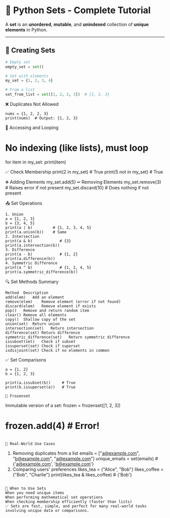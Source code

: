 # 🐍 Python Sets - Complete Tutorial

A **set** is an **unordered**, **mutable**, and **unindexed** collection of **unique elements** in Python.

---

## 📌 Creating Sets

```python
# Empty set
empty_set = set()

# Set with elements
my_set = {1, 2, 3, 4}

# From a list
set_from_list = set([1, 2, 2, 3])  # {1, 2, 3}
```

❌ Duplicates Not Allowed
```
nums = {1, 2, 2, 3}
print(nums)  # Output: {1, 2, 3}
```


🔁 Accessing and Looping
# No indexing (like lists), must loop
for item in my_set:
    print(item)
    
✅ Check Membership
print(2 in my_set)  # True
print(5 not in my_set)  # True

➕ Adding Elements
my_set.add(5)
➖ Removing Elements
my_set.remove(3)      # Raises error if not present
my_set.discard(10)    # Does nothing if not present


📤 Set Operations
```
1. Union
a = {1, 2, 3}
b = {3, 4, 5}
print(a | b)         # {1, 2, 3, 4, 5}
print(a.union(b))    # Same
2. Intersection
print(a & b)            # {3}
print(a.intersection(b))
3. Difference
print(a - b)            # {1, 2}
print(a.difference(b))
4. Symmetric Difference
print(a ^ b)            # {1, 2, 4, 5}
print(a.symmetric_difference(b))
```

🔍 Set Methods Summary

```
Method	Description
add(elem)	Add an element
remove(elem)	Remove element (error if not found)
discard(elem)	Remove element if exists
pop()	Remove and return random item
clear()	Remove all elements
copy()	Shallow copy of the set
union(set)	Return union
intersection(set)	Return intersection
difference(set)	Return difference
symmetric_difference(set)	Return symmetric difference
issubset(set)	Check if subset
issuperset(set)	Check if superset
isdisjoint(set)	Check if no elements in common
```


✅ Set Comparisons
```
a = {1, 2}
b = {1, 2, 3}

print(a.issubset(b))     # True
print(b.issuperset(a))   # True

🧠 Frozenset
```
Immutable version of a set:
frozen = frozenset([1, 2, 3])
# frozen.add(4)  # Error!
```

📘 Real-World Use Cases

```
1. Removing duplicates from a list
emails = ["a@example.com", "b@example.com", "a@example.com"]
unique_emails = set(emails)  # {'a@example.com', 'b@example.com'}
2. Comparing users' preferences
likes_tea = {"Alice", "Bob"}
likes_coffee = {"Bob", "Charlie"}
print(likes_tea & likes_coffee)  # {'Bob'}
```

🎯 When to Use Sets
When you need unique items
When performing mathematical set operations
When checking membership efficiently (faster than lists)
✅ Sets are fast, simple, and perfect for many real-world tasks involving unique data or comparisons.
